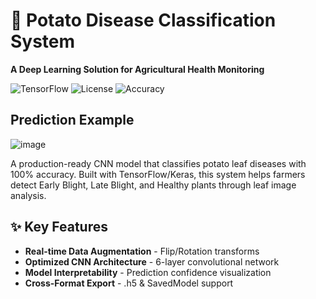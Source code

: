 # 🥔 Potato Disease Classification System  
**A Deep Learning Solution for Agricultural Health Monitoring**  

![TensorFlow](https://img.shields.io/badge/TensorFlow-2.12.0-orange)
![License](https://img.shields.io/badge/License-MIT-blue)
![Accuracy](https://img.shields.io/badge/Test_Accuracy-100%25-brightgreen)

## Prediction Example
![image](https://github.com/user-attachments/assets/e607769e-5f0f-4766-8db6-fec42d0c5c9f)


A production-ready CNN model that classifies potato leaf diseases with 100% accuracy. Built with TensorFlow/Keras, this system helps farmers detect Early Blight, Late Blight, and Healthy plants through leaf image analysis.

## ✨ Key Features
- **Real-time Data Augmentation** - Flip/Rotation transforms
- **Optimized CNN Architecture** - 6-layer convolutional network
- **Model Interpretability** - Prediction confidence visualization
- **Cross-Format Export** - .h5 & SavedModel support
